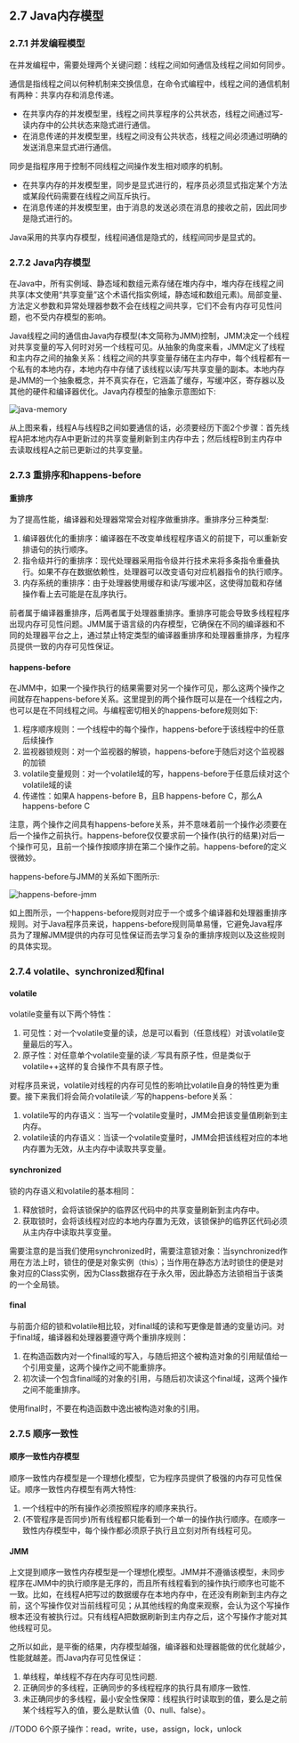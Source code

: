 ## 2.7 Java内存模型

### 2.7.1 并发编程模型
在并发编程中，需要处理两个关键问题：线程之间如何通信及线程之间如何同步。

通信是指线程之间以何种机制来交换信息，在命令式编程中，线程之间的通信机制有两种：共享内存和消息传递。
* 在共享内存的并发模型里，线程之间共享程序的公共状态，线程之间通过写-读内存中的公共状态来隐式进行通信。
* 在消息传递的并发模型里，线程之间没有公共状态，线程之间必须通过明确的发送消息来显式进行通信。

同步是指程序用于控制不同线程之间操作发生相对顺序的机制。
* 在共享内存的并发模型里，同步是显式进行的，程序员必须显式指定某个方法或某段代码需要在线程之间互斥执行。
* 在消息传递的并发模型里，由于消息的发送必须在消息的接收之前，因此同步是隐式进行的。

Java采用的共享内存模型，线程间通信是隐式的，线程间同步是显式的。

### 2.7.2 Java内存模型
在Java中，所有实例域、静态域和数组元素存储在堆内存中，堆内存在线程之间共享(本文使用“共享变量”这个术语代指实例域，静态域和数组元素)。局部变量、方法定义参数和异常处理器参数不会在线程之间共享，它们不会有内存可见性问题，也不受内存模型的影响。

Java线程之间的通信由Java内存模型(本文简称为JMM)控制，JMM决定一个线程对共享变量的写入何时对另一个线程可见。从抽象的角度来看，JMM定义了线程和主内存之间的抽象关系：线程之间的共享变量存储在主内存中，每个线程都有一个私有的本地内存，本地内存中存储了该线程以读/写共享变量的副本。本地内存是JMM的一个抽象概念，并不真实存在，它涵盖了缓存，写缓冲区，寄存器以及其他的硬件和编译器优化。Java内存模型的抽象示意图如下:

![java-memory](../img/2-7-java-memory.png)

从上图来看，线程A与线程B之间如要通信的话，必须要经历下面2个步骤：首先线程A把本地内存A中更新过的共享变量刷新到主内存中去；然后线程B到主内存中去读取线程A之前已更新过的共享变量。

### 2.7.3 重排序和happens-before

#### 重排序
为了提高性能，编译器和处理器常常会对程序做重排序。重排序分三种类型:
1. 编译器优化的重排序：编译器在不改变单线程程序语义的前提下，可以重新安排语句的执行顺序。
2. 指令级并行的重排序：现代处理器采用指令级并行技术来将多条指令重叠执行。如果不存在数据依赖性，处理器可以改变语句对应机器指令的执行顺序。
3. 内存系统的重排序：由于处理器使用缓存和读/写缓冲区，这使得加载和存储操作看上去可能是在乱序执行。

前者属于编译器重排序，后两者属于处理器重排序。重排序可能会导致多线程程序出现内存可见性问题。JMM属于语言级的内存模型，它确保在不同的编译器和不同的处理器平台之上，通过禁止特定类型的编译器重排序和处理器重排序，为程序员提供一致的内存可见性保证。

#### happens-before
在JMM中，如果一个操作执行的结果需要对另一个操作可见，那么这两个操作之间就存在happens-before关系。这里提到的两个操作既可以是在一个线程之内，也可以是在不同线程之间。与编程密切相关的happens-before规则如下:
1. 程序顺序规则：一个线程中的每个操作，happens-before于该线程中的任意后续操作
2. 监视器锁规则：对一个监视器的解锁，happens-before于随后对这个监视器的加锁
3. volatile变量规则：对一个volatile域的写，happens-before于任意后续对这个volatile域的读
4. 传递性：如果A happens-before B，且B happens-before C，那么A happens-before C

注意，两个操作之间具有happens-before关系，并不意味着前一个操作必须要在后一个操作之前执行。happens-before仅仅要求前一个操作(执行的结果)对后一个操作可见，且前一个操作按顺序排在第二个操作之前。happens-before的定义很微妙。

happens-before与JMM的关系如下图所示:

![happens-before-jmm](../img/2-7-happens-before-jmm.png)

如上图所示，一个happens-before规则对应于一个或多个编译器和处理器重排序规则。对于Java程序员来说，happens-before规则简单易懂，它避免Java程序员为了理解JMM提供的内存可见性保证而去学习复杂的重排序规则以及这些规则的具体实现。

### 2.7.4 volatile、synchronized和final

#### volatile
volatile变量有以下两个特性：
1. 可见性：对一个volatile变量的读，总是可以看到（任意线程）对该volatile变量最后的写入。
2. 原子性：对任意单个volatile变量的读／写具有原子性，但是类似于volatile++这样的复合操作不具有原子性。

对程序员来说，volatile对线程的内存可见性的影响比volatile自身的特性更为重要。接下来我们将会简介volatile读／写的happens-before关系：
1. volatile写的内存语义：当写一个volatile变量时，JMM会把该变量值刷新到主内存。
2. volatile读的内存语义：当读一个volatile变量时，JMM会把该线程对应的本地内存置为无效，从主内存中读取共享变量。

#### synchronized
锁的内存语义和volatile的基本相同：
1. 释放锁时，会将该锁保护的临界区代码中的共享变量刷新到主内存中。
2. 获取锁时，会将该线程对应的本地内存置为无效，该锁保护的临界区代码必须从主内存中读取共享变量。

需要注意的是当我们使用synchronized时，需要注意锁对象：当synchronized作用在方法上时，锁住的便是对象实例（this）；当作用在静态方法时锁住的便是对象对应的Class实例，因为Class数据存在于永久带，因此静态方法锁相当于该类的一个全局锁。

#### final
与前面介绍的锁和volatile相比较，对final域的读和写更像是普通的变量访问。对于final域，编译器和处理器要遵守两个重排序规则：
1. 在构造函数内对一个final域的写入，与随后把这个被构造对象的引用赋值给一个引用变量，这两个操作之间不能重排序。
2. 初次读一个包含final域的对象的引用，与随后初次读这个final域，这两个操作之间不能重排序。

使用final时，不要在构造函数中逸出被构造对象的引用。

### 2.7.5 顺序一致性

#### 顺序一致性内存模型
顺序一致性内存模型是一个理想化模型，它为程序员提供了极强的内存可见性保证。顺序一致性内存模型有两大特性:
1. 一个线程中的所有操作必须按照程序的顺序来执行。
2. (不管程序是否同步)所有线程都只能看到一个单一的操作执行顺序。在顺序一致性内存模型中，每个操作都必须原子执行且立刻对所有线程可见。

#### JMM
上文提到顺序一致性内存模型是一个理想化模型。JMM并不遵循该模型，未同步程序在JMM中的执行顺序是无序的，而且所有线程看到的操作执行顺序也可能不一致。比如，在线程A把写过的数据缓存在本地内存中，在还没有刷新到主内存之前，这个写操作仅对当前线程可见；从其他线程的角度来观察，会认为这个写操作根本还没有被执行过。只有线程A把数据刷新到主内存之后，这个写操作才能对其他线程可见。

之所以如此，是平衡的结果，内存模型越强，编译器和处理器能做的优化就越少，性能就越差。而Java内存可见性保证：
1. 单线程，单线程不存在内存可见性问题.
2. 正确同步的多线程，正确同步的多线程程序的执行具有顺序一致性.
3. 未正确同步的多线程，最小安全性保障：线程执行时读取到的值，要么是之前某个线程写入的值，要么是默认值（0、null、false）。

//TODO
6个原子操作：read，write，use，assign，lock，unlock
